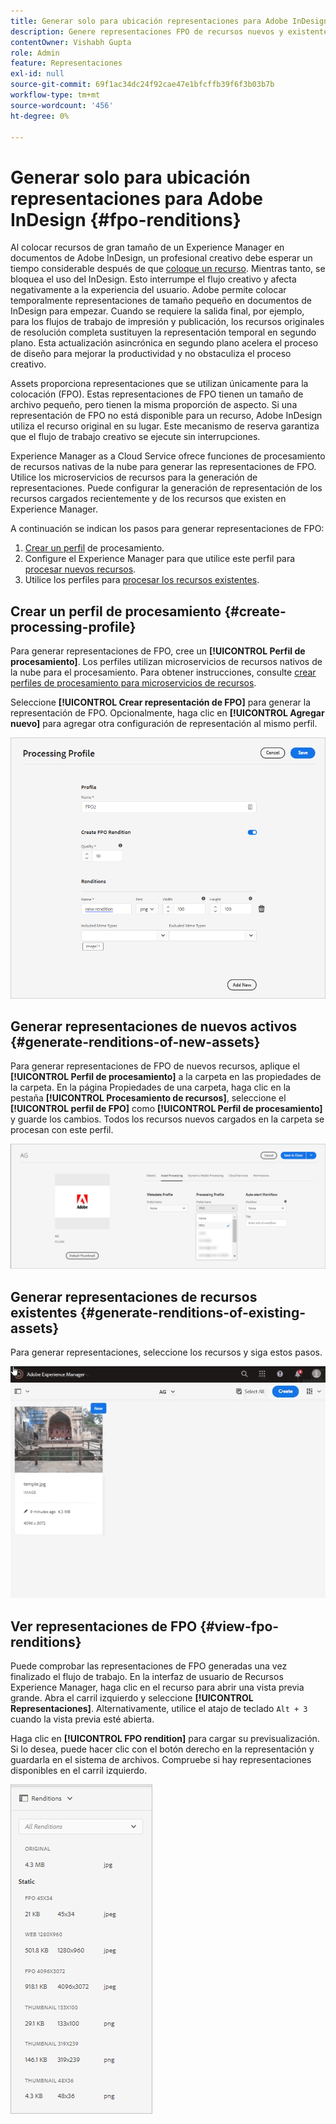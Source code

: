 ```yaml
---
title: Generar solo para ubicación representaciones para Adobe InDesign
description: Genere representaciones FPO de recursos nuevos y existentes mediante el flujo de trabajo Recursos Experience Manager e ImageMagick.
contentOwner: Vishabh Gupta
role: Admin
feature: Representaciones
exl-id: null
source-git-commit: 69f1ac34dc24f92cae47e1bfcffb39f6f3b03b7b
workflow-type: tm+mt
source-wordcount: '456'
ht-degree: 0%

---
```


# Generar solo para ubicación representaciones para Adobe InDesign {#fpo-renditions}

Al colocar recursos de gran tamaño de un Experience Manager en documentos de Adobe InDesign, un profesional creativo debe esperar un tiempo considerable después de que [coloque un recurso](https://helpx.adobe.com/indesign/using/placing-graphics.html). Mientras tanto, se bloquea el uso del InDesign. Esto interrumpe el flujo creativo y afecta negativamente a la experiencia del usuario. Adobe permite colocar temporalmente representaciones de tamaño pequeño en documentos de InDesign para empezar. Cuando se requiere la salida final, por ejemplo, para los flujos de trabajo de impresión y publicación, los recursos originales de resolución completa sustituyen la representación temporal en segundo plano. Esta actualización asincrónica en segundo plano acelera el proceso de diseño para mejorar la productividad y no obstaculiza el proceso creativo.

Assets proporciona representaciones que se utilizan únicamente para la colocación (FPO). Estas representaciones de FPO tienen un tamaño de archivo pequeño, pero tienen la misma proporción de aspecto. Si una representación de FPO no está disponible para un recurso, Adobe InDesign utiliza el recurso original en su lugar. Este mecanismo de reserva garantiza que el flujo de trabajo creativo se ejecute sin interrupciones.

Experience Manager as a Cloud Service ofrece funciones de procesamiento de recursos nativas de la nube para generar las representaciones de FPO. Utilice los microservicios de recursos para la generación de representaciones. Puede configurar la generación de representación de los recursos cargados recientemente y de los recursos que existen en Experience Manager.

A continuación se indican los pasos para generar representaciones de FPO:
1. [Crear un perfil](#create-processing-profile) de procesamiento.
1. Configure el Experience Manager para que utilice este perfil para [procesar nuevos recursos](#generate-renditions-of-new-assets).
1. Utilice los perfiles para [procesar los recursos existentes](#generate-renditions-of-existing-assets).

## Crear un perfil de procesamiento {#create-processing-profile}

Para generar representaciones de FPO, cree un **[!UICONTROL Perfil de procesamiento]**. Los perfiles utilizan microservicios de recursos nativos de la nube para el procesamiento. Para obtener instrucciones, consulte [crear perfiles de procesamiento para microservicios de recursos](asset-microservices-configure-and-use.md).

Seleccione **[!UICONTROL Crear representación de FPO]** para generar la representación de FPO. Opcionalmente, haga clic en **[!UICONTROL Agregar nuevo]** para agregar otra configuración de representación al mismo perfil.

![create-processing-profile-fpo-renditions](assets/create-processing-profile-fpo-renditions.png)

## Generar representaciones de nuevos activos {#generate-renditions-of-new-assets}

Para generar representaciones de FPO de nuevos recursos, aplique el **[!UICONTROL Perfil de procesamiento]** a la carpeta en las propiedades de la carpeta. En la página Propiedades de una carpeta, haga clic en la pestaña **[!UICONTROL Procesamiento de recursos]**, seleccione el **[!UICONTROL perfil de FPO]** como **[!UICONTROL Perfil de procesamiento]** y guarde los cambios. Todos los recursos nuevos cargados en la carpeta se procesan con este perfil.

![add-fpo-rendition](assets/add-fpo-rendition.png)


## Generar representaciones de recursos existentes {#generate-renditions-of-existing-assets}

Para generar representaciones, seleccione los recursos y siga estos pasos.

![fpo-existing-asset-reprocess](assets/fpo-existing-asset-reprocess.gif)


## Ver representaciones de FPO {#view-fpo-renditions}

Puede comprobar las representaciones de FPO generadas una vez finalizado el flujo de trabajo. En la interfaz de usuario de Recursos Experience Manager, haga clic en el recurso para abrir una vista previa grande. Abra el carril izquierdo y seleccione **[!UICONTROL Representaciones]**. Alternativamente, utilice el atajo de teclado `Alt + 3` cuando la vista previa esté abierta.

Haga clic en **[!UICONTROL FPO rendition]** para cargar su previsualización. Si lo desea, puede hacer clic con el botón derecho en la representación y guardarla en el sistema de archivos. Compruebe si hay representaciones disponibles en el carril izquierdo.

![rendition_list](assets/list-renditions.png)
